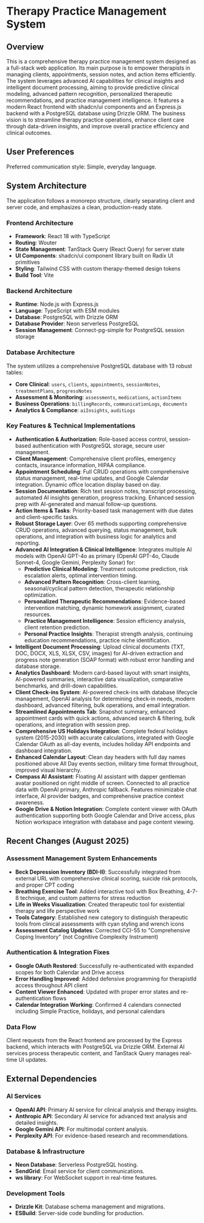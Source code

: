 # Therapy Practice Management System

## Overview

This is a comprehensive therapy practice management system designed as a full-stack web application. Its main purpose is to empower therapists in managing clients, appointments, session notes, and action items efficiently. The system leverages advanced AI capabilities for clinical insights and intelligent document processing, aiming to provide predictive clinical modeling, advanced pattern recognition, personalized therapeutic recommendations, and practice management intelligence. It features a modern React frontend with shadcn/ui components and an Express.js backend with a PostgreSQL database using Drizzle ORM. The business vision is to streamline therapy practice operations, enhance client care through data-driven insights, and improve overall practice efficiency and clinical outcomes.

## User Preferences

Preferred communication style: Simple, everyday language.

## System Architecture

The application follows a monorepo structure, clearly separating client and server code, and emphasizes a clean, production-ready state.

### Frontend Architecture
- **Framework**: React 18 with TypeScript
- **Routing**: Wouter
- **State Management**: TanStack Query (React Query) for server state
- **UI Components**: shadcn/ui component library built on Radix UI primitives
- **Styling**: Tailwind CSS with custom therapy-themed design tokens
- **Build Tool**: Vite

### Backend Architecture
- **Runtime**: Node.js with Express.js
- **Language**: TypeScript with ESM modules
- **Database**: PostgreSQL with Drizzle ORM
- **Database Provider**: Neon serverless PostgreSQL
- **Session Management**: Connect-pg-simple for PostgreSQL session storage

### Database Architecture
The system utilizes a comprehensive PostgreSQL database with 13 robust tables:
- **Core Clinical**: `users`, `clients`, `appointments`, `sessionNotes`, `treatmentPlans`, `progressNotes`
- **Assessment & Monitoring**: `assessments`, `medications`, `actionItems`
- **Business Operations**: `billingRecords`, `communicationLogs`, `documents`
- **Analytics & Compliance**: `aiInsights`, `auditLogs`

### Key Features & Technical Implementations
- **Authentication & Authorization**: Role-based access control, session-based authentication with PostgreSQL storage, secure user management.
- **Client Management**: Comprehensive client profiles, emergency contacts, insurance information, HIPAA compliance.
- **Appointment Scheduling**: Full CRUD operations with comprehensive status management, real-time updates, and Google Calendar integration. Dynamic office location display based on day.
- **Session Documentation**: Rich text session notes, transcript processing, automated AI insights generation, progress tracking. Enhanced session prep with AI-generated and manual follow-up questions.
- **Action Items & Tasks**: Priority-based task management with due dates and client-specific tasks.
- **Robust Storage Layer**: Over 65 methods supporting comprehensive CRUD operations, advanced querying, status management, bulk operations, and integration with business logic for analytics and reporting.
- **Advanced AI Integration & Clinical Intelligence**: Integrates multiple AI models with OpenAI GPT-4o as primary (OpenAI GPT-4o, Claude Sonnet-4, Google Gemini, Perplexity Sonar) for:
    - **Predictive Clinical Modeling**: Treatment outcome prediction, risk escalation alerts, optimal intervention timing.
    - **Advanced Pattern Recognition**: Cross-client learning, seasonal/cyclical pattern detection, therapeutic relationship optimization.
    - **Personalized Therapeutic Recommendations**: Evidence-based intervention matching, dynamic homework assignment, curated resources.
    - **Practice Management Intelligence**: Session efficiency analysis, client retention prediction.
    - **Personal Practice Insights**: Therapist strength analysis, continuing education recommendations, practice niche identification.
- **Intelligent Document Processing**: Upload clinical documents (TXT, DOC, DOCX, XLS, XLSX, CSV, images) for AI-driven extraction and progress note generation (SOAP format) with robust error handling and database storage.
- **Analytics Dashboard**: Modern card-based layout with smart insights, AI-powered summaries, interactive data visualization, comparative benchmarks, and drill-down capabilities.
- **Client Check-ins System**: AI-powered check-ins with database lifecycle management, OpenAI analysis for determining check-in needs, modern dashboard, advanced filtering, bulk operations, and email integration.
- **Streamlined Appointments Tab**: Snapshot summary, enhanced appointment cards with quick actions, advanced search & filtering, bulk operations, and integration with session prep.
- **Comprehensive US Holidays Integration**: Complete federal holidays system (2015-2030) with accurate calculations, integrated with Google Calendar OAuth as all-day events, includes holiday API endpoints and dashboard integration.
- **Enhanced Calendar Layout**: Clean day headers with full day names positioned above All Day events section, military time format throughout, improved visual hierarchy.
- **Compass AI Assistant**: Floating AI assistant with dapper gentleman avatar positioned on right middle of screen. Connected to all practice data with OpenAI primary, Anthropic fallback. Features minimizable chat interface, AI provider badges, and comprehensive practice context awareness.
- **Google Drive & Notion Integration**: Complete content viewer with OAuth authentication supporting both Google Calendar and Drive access, plus Notion workspace integration with database and page content viewing.

## Recent Changes (August 2025)

### Assessment Management System Enhancements
- **Beck Depression Inventory (BDI-II)**: Successfully integrated from external URL with comprehensive clinical scoring, suicide risk protocols, and proper CPT coding
- **Breathing Exercise Tool**: Added interactive tool with Box Breathing, 4-7-8 technique, and custom patterns for stress reduction
- **Life in Weeks Visualization**: Created therapeutic tool for existential therapy and life perspective work
- **Tools Category**: Established new category to distinguish therapeutic tools from clinical assessments with cyan styling and wrench icons
- **Assessment Catalog Updates**: Corrected CCI-55 to "Comprehensive Coping Inventory" (not Cognitive Complexity Instrument)

### Authentication & Integration Fixes
- **Google OAuth Restored**: Successfully re-authenticated with expanded scopes for both Calendar and Drive access
- **Error Handling Improved**: Added defensive programming for therapistId access throughout API client
- **Content Viewer Enhanced**: Updated with proper error states and re-authentication flows
- **Calendar Integration Working**: Confirmed 4 calendars connected including Simple Practice, holidays, and personal calendars

### Data Flow
Client requests from the React frontend are processed by the Express backend, which interacts with PostgreSQL via Drizzle ORM. External AI services process therapeutic content, and TanStack Query manages real-time UI updates.

## External Dependencies

### AI Services
- **OpenAI API**: Primary AI service for clinical analysis and therapy insights.
- **Anthropic API**: Secondary AI service for advanced text analysis and detailed insights.
- **Google Gemini API**: For multimodal content analysis.
- **Perplexity API**: For evidence-based research and recommendations.

### Database & Infrastructure
- **Neon Database**: Serverless PostgreSQL hosting.
- **SendGrid**: Email service for client communications.
- **ws library**: For WebSocket support in real-time features.

### Development Tools
- **Drizzle Kit**: Database schema management and migrations.
- **ESBuild**: Server-side code bundling for production.